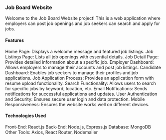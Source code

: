 ### Job Board Website

Welcome to the Job Board Website project! This is a web application where employers can post job openings and job seekers can search and apply for jobs.

#### Features

Home Page: Displays a welcome message and featured job listings.
Job Listings Page: Lists all job openings with essential details.
Job Detail Page: Provides detailed information about a specific job.
Employer Dashboard: Allows employers to manage their accounts and post job listings.
Candidate Dashboard: Enables job seekers to manage their profiles and job applications.
Job Application Process: Provides an application form with resume upload functionality.
Search Functionality: Allows users to search for specific jobs by keyword, location, etc.
Email Notifications: Sends notifications for successful applications and updates.
User Authentication and Security: Ensures secure user login and data protection.
Mobile Responsiveness: Ensures the website works well on different devices.

#### Technologies Used

Front-End: React.js
Back-End: Node.js, Express.js
Database: MongoDB
Other Tools: Axios, React Router, Nodemailer